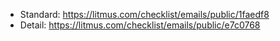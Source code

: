 -   Standard: https://litmus.com/checklist/emails/public/1faedf8
-   Detail: https://litmus.com/checklist/emails/public/e7c0768
